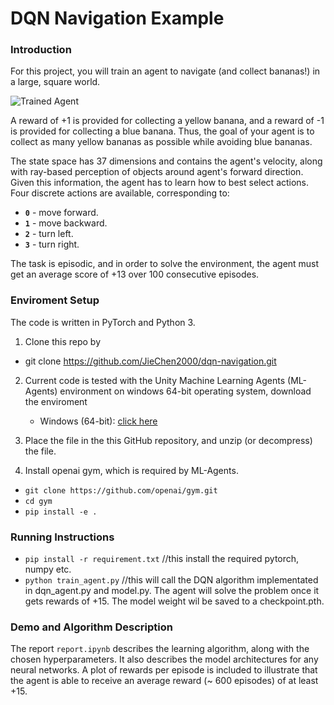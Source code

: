 [//]: # (Image References)

[image1]: https://user-images.githubusercontent.com/10624937/42135619-d90f2f28-7d12-11e8-8823-82b970a54d7e.gif "Trained Agent"

# DQN Navigation Example

### Introduction

For this project, you will train an agent to navigate (and collect bananas!) in a large, square world.  

![Trained Agent][image1]

A reward of +1 is provided for collecting a yellow banana, and a reward of -1 is provided for collecting a blue banana.  Thus, the goal of your agent is to collect as many yellow bananas as possible while avoiding blue bananas.  

The state space has 37 dimensions and contains the agent's velocity, along with ray-based perception of objects around agent's forward direction.  Given this information, the agent has to learn how to best select actions.  Four discrete actions are available, corresponding to:
- **`0`** - move forward.
- **`1`** - move backward.
- **`2`** - turn left.
- **`3`** - turn right.

The task is episodic, and in order to solve the environment, the agent must get an average score of +13 over 100 consecutive episodes.

### Enviroment Setup

The code is written in PyTorch and Python 3.

1. Clone this repo by
* git clone https://github.com/JieChen2000/dqn-navigation.git

2. Current code is tested with the Unity Machine Learning Agents (ML-Agents) environment on windows 64-bit operating system, download the enviroment
    - Windows (64-bit): [click here](https://s3-us-west-1.amazonaws.com/udacity-drlnd/P1/Banana/Banana_Windows_x86_64.zip)

3. Place the file in the this GitHub repository, and unzip (or decompress) the file.

4. Install openai gym, which is required by ML-Agents.
* `git clone https://github.com/openai/gym.git`
* `cd gym`
* `pip install -e . `

### Running Instructions
* `pip install -r requirement.txt` //this install the required pytorch, numpy etc.
* `python train_agent.py`  //this will call the DQN algorithm implementated in dqn_agent.py and model.py. The agent will solve the problem once it gets rewards of +15. The model weight wil be saved to a checkpoint.pth.

### Demo and Algorithm Description

The report `report.ipynb` describes the learning algorithm, along with the chosen hyperparameters. It also describes the model architectures for any neural networks. A plot of rewards per episode is included to illustrate that the agent is able to receive an average reward (~ 600 episodes) of at least +15.